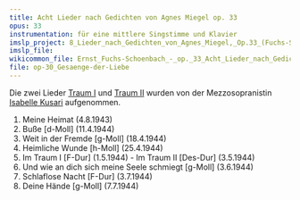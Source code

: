 ```yaml
---
title: Acht Lieder nach Gedichten von Agnes Miegel op. 33
opus: 33
instrumentation: für eine mittlere Singstimme und Klavier
imslp_project: 8_Lieder_nach_Gedichten_von_Agnes_Miegel,_Op.33_(Fuchs-Sch%C3%B6nbach,_Ernst)
imslp_file:
wikicommon_file: Ernst_Fuchs-Schoenbach_-_op._33_Acht_Lieder_nach_Gedichten_von_Agnes_Miegel.pdf
file: op-30_Gesaenge-der-Liebe
---
```

Die zwei Lieder 
[Traum I](http://youtu.be/MYFrCfCKAeA) und 
[Traum II](http://youtu.be/ssvV6Le0eG4) wurden von der Mezzosopranistin
[Isabelle Kusari](isabelle-kusari.de) aufgenommen.

1. Meine Heimat (4.8.1943)
2. Buße [d-Moll] (11.4.1944)
3. Weit in der Fremde [g-Moll] (18.4.1944)
4. Heimliche Wunde [h-Moll] (25.4.1944)
5. Im Traum I [F-Dur] (1.5.1944) - Im Traum II [Des-Dur] (3.5.1944)
6. Und wie an dich sich meine Seele schmiegt [g-Moll] (3.6.1944)
7. Schlaflose Nacht [F-Dur] (3.7.1944)
8. Deine Hände [g-Moll] (7.7.1944)


